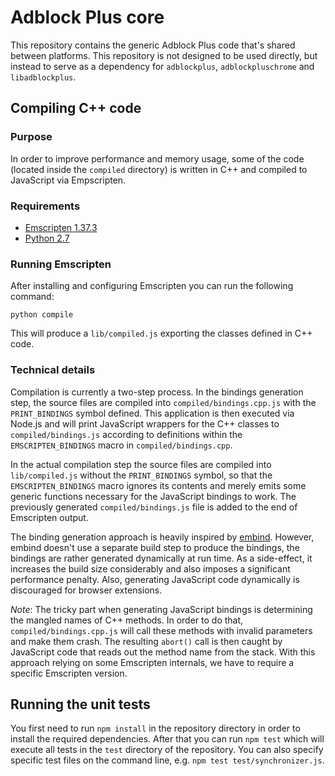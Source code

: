 Adblock Plus core
=================

This repository contains the generic Adblock Plus code that's shared between
platforms. This repository is not designed to be used directly, but instead to
serve as a dependency for `adblockplus`, `adblockpluschrome` and
`libadblockplus`.

Compiling C++ code
------------------

### Purpose

In order to improve performance and memory usage, some of the code (located
inside the `compiled` directory) is written in C++ and compiled to JavaScript
via Empscripten.

### Requirements

* [Emscripten 1.37.3](https://github.com/kripken/emscripten)
* [Python 2.7](https://www.python.org)

### Running Emscripten

After installing and configuring Emscripten you can run the following command:

    python compile

This will produce a `lib/compiled.js` exporting the classes defined in C++ code.

### Technical details

Compilation is currently a two-step process. In the bindings generation step,
the source files are compiled into `compiled/bindings.cpp.js` with the
`PRINT_BINDINGS` symbol defined. This application is then executed via Node.js
and will print JavaScript wrappers for the C++ classes to
`compiled/bindings.js` according to definitions within the `EMSCRIPTEN_BINDINGS`
macro in `compiled/bindings.cpp`.

In the actual compilation step the source files are compiled into
`lib/compiled.js` without the `PRINT_BINDINGS` symbol, so that the
`EMSCRIPTEN_BINDINGS` macro ignores its contents and merely emits some generic
functions necessary for the JavaScript bindings to work. The previously
generated `compiled/bindings.js` file is added to the end of Emscripten output.

The binding generation approach is heavily inspired by
[embind](http://kripken.github.io/emscripten-site/docs/porting/connecting_cpp_and_javascript/embind.html).
However, embind doesn't use a separate build step to produce the bindings, the
bindings are rather generated dynamically at run time. As a side-effect, it
increases the build size considerably and also imposes a significant performance
penalty. Also, generating JavaScript code dynamically is discouraged for browser
extensions.

*Note*: The tricky part when generating JavaScript bindings is determining the
mangled names of C++ methods. In order to do that, `compiled/bindings.cpp.js`
will call these methods with invalid parameters and make them crash. The
resulting `abort()` call is then caught by JavaScript code that reads out the
method name from the stack. With this approach relying on some Emscripten
internals, we have to require a specific Emscripten version.

Running the unit tests
----------------------

You first need to run `npm install` in the repository directory in order to
install the required dependencies. After that you can run `npm test` which will
execute all tests in the `test` directory of the repository. You can also
specify specific test files on the command line, e.g.
`npm test test/synchronizer.js`.
